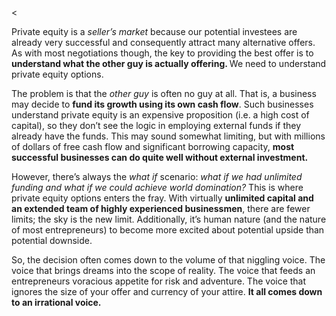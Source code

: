 <<p>Private equity is a <em>seller&#8217;s market</em> because our potential investees are already very successful and consequently attract many alternative offers. As with most negotiations though, the key to providing the best offer is to <strong>understand what the other guy is actually offering. </strong>We need to understand private equity options.</p><p>The problem is that the <em>other guy </em>is often no guy at all. That is, a business may decide to <strong>fund its growth using its own cash flow</strong>. Such businesses understand private equity is an expensive proposition (i.e. a high cost of capital), so they don&#8217;t see the logic in employing external funds if they already have the funds. This may sound somewhat limiting, but with millions of dollars of free cash flow and significant borrowing capacity, <strong>most successful businesses can do quite well without external investment. </strong></p><p>However, there&#8217;s always the <em>what if</em> scenario: <em>what if we had unlimited funding and what if we could achieve world domination?</em> This is where private equity options enters the fray. With virtually <strong>unlimited capital and an extended team of highly experienced businessmen</strong>, there are fewer limits; the sky is the new limit. Additionally, it&#8217;s human nature (and the nature of most entrepreneurs) to become more excited about potential upside than potential downside.</p><p>So, the decision often comes down to the volume of that niggling voice. The voice that brings dreams into the scope of reality. The voice that feeds an entrepreneurs voracious appetite for risk and adventure. The voice that ignores the size of your offer and currency of your attire. <strong>It all comes down to an irrational voice.</strong></p>
